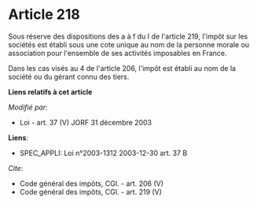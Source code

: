 # Article 218

Sous réserve des dispositions des a à f du I de l'article 219, l'impôt sur les sociétés est établi sous une cote unique au
nom de la personne morale ou association pour l'ensemble de ses activités imposables en France. 

Dans les cas visés au 4 de l'article 206, l'impôt est établi au nom de la société ou du gérant connu des tiers.

**Liens relatifs à cet article**

_Modifié par_:

  - Loi - art. 37 (V) JORF 31 décembre 2003

**Liens**:

  - SPEC_APPLI: Loi n°2003-1312 2003-12-30 art. 37 B

_Cite_:

  - Code général des impôts, CGI. - art. 206 (V)
  - Code général des impôts, CGI. - art. 219 (V)
